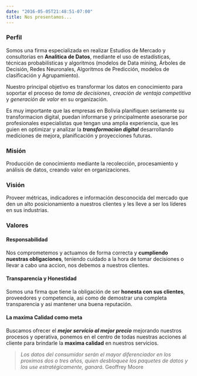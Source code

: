 ```yaml
---
date: "2016-05-05T21:48:51-07:00"
title: Nos presentamos...
---
```


### Perfil
Somos una firma especializada en realizar Estudios de Mercado y consultorias en **Analitica de Datos**, mediante el uso de estadísticas, técnicas probabilísticas y algoritmos (modelos de Data mining, Árboles de Decisión, Redes Neuronales, Algoritmos de Predicción, modelos de clasificación y Agrupamiento). 

Nuestro principal objetivo es transformar los datos en conocimiento para soportar el proceso de _toma de decisiones_, _creación de ventaja competitiva_ y _generación de valor_ en su organización.

Es muy importante que las empresas en Bolivia planifiquen seriamente su transformacion digital, puedan informarse y principalmente asesorarse por profesionales especialistas que tengan una amplia experiencia, que les guien en optimizar y analizar la _**transformacion digital**_ desarrollando mediciones de mejora, planificación y proyecciones futuras.

### Misión
Producción de conocimiento mediante la recolección, procesamiento y análisis de datos, creando valor en organizaciones.

### Visión
Proveer métricas, indicadores e información desconocida del mercado que den un alto posicionamiento a nuestros clientes y les lleve a ser los líderes en sus industrias.

### Valores
#### Responsabilidad
Nos comprometemos y actuamos de forma correcta y **cumpliendo nuestras obligaciones**, teniendo cuidado a la hora de tomar decisiones o llevar a cabo una accion, nos debemos a nuestros clientes.

#### Transparencia y Honestidad
Somos una firma que tiene la obligación de ser **honesta con sus clientes**, proveedores y competencia, asi como de demostrar una completa transparencia y asi mantener una buena reputación.

#### La maxima Calidad como meta
Buscamos ofrecer el _**mejor servicio al mejor precio**_ mejorando nuestros procesos y operativa, ponemos en el centro de todas nuestras acciones al cliente para brindarle la **maxima calidad** en nuestros servicios.

> _Los datos del consumidor serán el mayor diferenciador en los proximos dos o tres años, quien desbloquee los paquetes de datos y los use estratégicamente, ganará_. Geoffrey Moore



